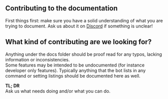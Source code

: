 ## Contributing to the documentation
First things first: make sure you have a solid understanding of what you are trying to document. Ask us about it on [Discord](https://discord.gg/WDCTKGp) if something is unclear!

## What kind of contributing are we looking for?
Anything under the docs folder should be proof read for any typos, lacking information or inconsistencies.  
Some features may be intended to be undocumented (for instance developer only features). Typically anything that the bot lists in any command or setting listings should be documented here as well.

**TL; DR**  
Ask us what needs doing and/or what you can do.